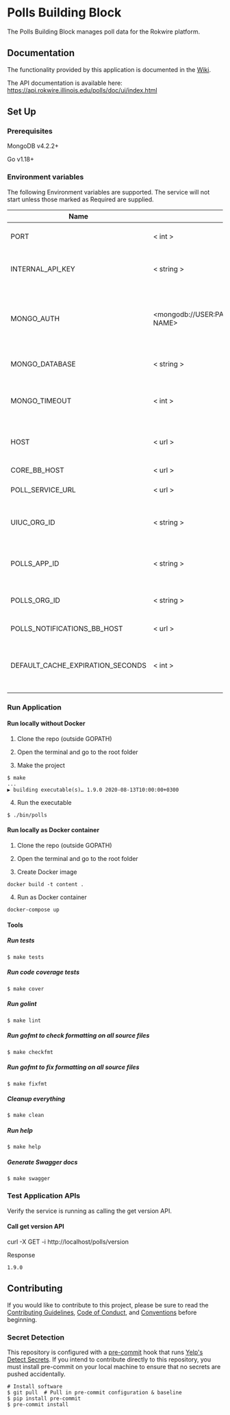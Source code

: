 # Polls Building Block

The Polls Building Block manages poll data for the Rokwire platform.

## Documentation
The functionality provided by this application is documented in the [Wiki](https://github.com/rokwire/polls-building-block/wiki).

The API documentation is available here: https://api.rokwire.illinois.edu/polls/doc/ui/index.html

## Set Up

### Prerequisites

MongoDB v4.2.2+

Go v1.18+

### Environment variables
The following Environment variables are supported. The service will not start unless those marked as Required are supplied.

Name|Format|Required|Description
---|---|---|---
PORT | < int > | yes | Port to be used by this application
INTERNAL_API_KEY | < string > | yes | Internal API key for invocation by other BBs
MONGO_AUTH | <mongodb://USER:PASSWORD@HOST:PORT/DATABASE NAME> | yes | MongoDB authentication string. The user must have read/write privileges.
MONGO_DATABASE | < string > | yes | MongoDB database name
MONGO_TIMEOUT | < int > | no | MongoDB timeout in milliseconds. Defaults to 500.
HOST | < url > | yes | URL where this application is being hosted
CORE_BB_HOST | < url > | yes | Core BB base URL
POLL_SERVICE_URL | < url > | yes | Polls base URL
UIUC_ORG_ID | < string > | yes | Org ID for UIUC to use when migrating old data
POLLS_APP_ID | < string > | yes | App ID to use for requests to multi-tenant BBs
POLLS_ORG_ID | < string > | yes | Org ID to use for requests to multi-tenant BBs
POLLS_NOTIFICATIONS_BB_HOST | < url > | yes | Notifications BB base URL
DEFAULT_CACHE_EXPIRATION_SECONDS | < int > | no | Default cache expiration time in seconds. Defaults to 120

### Run Application

#### Run locally without Docker

1. Clone the repo (outside GOPATH)

2. Open the terminal and go to the root folder
  
3. Make the project  
```
$ make
...
▶ building executable(s)… 1.9.0 2020-08-13T10:00:00+0300
```

4. Run the executable
```
$ ./bin/polls
```

#### Run locally as Docker container

1. Clone the repo (outside GOPATH)

2. Open the terminal and go to the root folder
  
3. Create Docker image  
```
docker build -t content .
```
4. Run as Docker container
```
docker-compose up
```

#### Tools

##### Run tests
```
$ make tests
```

##### Run code coverage tests
```
$ make cover
```

##### Run golint
```
$ make lint
```

##### Run gofmt to check formatting on all source files
```
$ make checkfmt
```

##### Run gofmt to fix formatting on all source files
```
$ make fixfmt
```

##### Cleanup everything
```
$ make clean
```

##### Run help
```
$ make help
```

##### Generate Swagger docs
```
$ make swagger
```

### Test Application APIs

Verify the service is running as calling the get version API.

#### Call get version API

curl -X GET -i http://localhost/polls/version

Response
```
1.9.0
```

## Contributing
If you would like to contribute to this project, please be sure to read the [Contributing Guidelines](CONTRIBUTING.md), [Code of Conduct](CODE_OF_CONDUCT.md), and [Conventions](CONVENTIONS.md) before beginning.

### Secret Detection
This repository is configured with a [pre-commit](https://pre-commit.com/) hook that runs [Yelp's Detect Secrets](https://github.com/Yelp/detect-secrets). If you intend to contribute directly to this repository, you must install pre-commit on your local machine to ensure that no secrets are pushed accidentally.

```
# Install software 
$ git pull  # Pull in pre-commit configuration & baseline 
$ pip install pre-commit 
$ pre-commit install